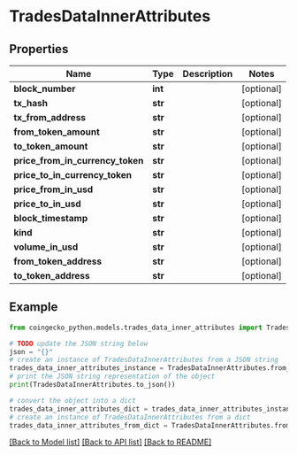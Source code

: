 # TradesDataInnerAttributes


## Properties

Name | Type | Description | Notes
------------ | ------------- | ------------- | -------------
**block_number** | **int** |  | [optional] 
**tx_hash** | **str** |  | [optional] 
**tx_from_address** | **str** |  | [optional] 
**from_token_amount** | **str** |  | [optional] 
**to_token_amount** | **str** |  | [optional] 
**price_from_in_currency_token** | **str** |  | [optional] 
**price_to_in_currency_token** | **str** |  | [optional] 
**price_from_in_usd** | **str** |  | [optional] 
**price_to_in_usd** | **str** |  | [optional] 
**block_timestamp** | **str** |  | [optional] 
**kind** | **str** |  | [optional] 
**volume_in_usd** | **str** |  | [optional] 
**from_token_address** | **str** |  | [optional] 
**to_token_address** | **str** |  | [optional] 

## Example

```python
from coingecko_python.models.trades_data_inner_attributes import TradesDataInnerAttributes

# TODO update the JSON string below
json = "{}"
# create an instance of TradesDataInnerAttributes from a JSON string
trades_data_inner_attributes_instance = TradesDataInnerAttributes.from_json(json)
# print the JSON string representation of the object
print(TradesDataInnerAttributes.to_json())

# convert the object into a dict
trades_data_inner_attributes_dict = trades_data_inner_attributes_instance.to_dict()
# create an instance of TradesDataInnerAttributes from a dict
trades_data_inner_attributes_from_dict = TradesDataInnerAttributes.from_dict(trades_data_inner_attributes_dict)
```
[[Back to Model list]](../README.md#documentation-for-models) [[Back to API list]](../README.md#documentation-for-api-endpoints) [[Back to README]](../README.md)



